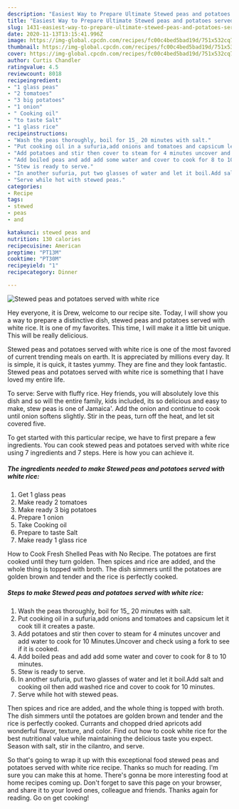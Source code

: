 ```yaml
---
description: "Easiest Way to Prepare Ultimate Stewed peas and potatoes served with white rice"
title: "Easiest Way to Prepare Ultimate Stewed peas and potatoes served with white rice"
slug: 1431-easiest-way-to-prepare-ultimate-stewed-peas-and-potatoes-served-with-white-rice
date: 2020-11-13T13:15:41.996Z
image: https://img-global.cpcdn.com/recipes/fc00c4bed5bad19d/751x532cq70/stewed-peas-and-potatoes-served-with-white-rice-recipe-main-photo.jpg
thumbnail: https://img-global.cpcdn.com/recipes/fc00c4bed5bad19d/751x532cq70/stewed-peas-and-potatoes-served-with-white-rice-recipe-main-photo.jpg
cover: https://img-global.cpcdn.com/recipes/fc00c4bed5bad19d/751x532cq70/stewed-peas-and-potatoes-served-with-white-rice-recipe-main-photo.jpg
author: Curtis Chandler
ratingvalue: 4.5
reviewcount: 8018
recipeingredient:
- "1 glass peas"
- "2 tomatoes"
- "3 big potatoes"
- "1 onion"
- " Cooking oil"
- "to taste Salt"
- "1 glass rice"
recipeinstructions:
- "Wash the peas thoroughly, boil for 15_ 20 minutes with salt."
- "Put cooking oil in a sufuria,add onions and tomatoes and capsicum let it cook till it creates a paste."
- "Add potatoes and stir then cover to steam for 4 minutes uncover and add water to cook for 10 Minutes.Uncover and check using a fork to see if it is cooked."
- "Add boiled peas and add add some water and cover to cook for 8 to 10 minutes."
- "Stew is ready to serve."
- "In another sufuria, put two glasses of water and let it boil.Add salt and cooking oil then add washed rice and cover to cook for 10 minutes."
- "Serve while hot with stewed peas."
categories:
- Recipe
tags:
- stewed
- peas
- and

katakunci: stewed peas and 
nutrition: 130 calories
recipecuisine: American
preptime: "PT13M"
cooktime: "PT30M"
recipeyield: "1"
recipecategory: Dinner

---
```



![Stewed peas and potatoes served with white rice](https://img-global.cpcdn.com/recipes/fc00c4bed5bad19d/751x532cq70/stewed-peas-and-potatoes-served-with-white-rice-recipe-main-photo.jpg)

Hey everyone, it is Drew, welcome to our recipe site. Today, I will show you a way to prepare a distinctive dish, stewed peas and potatoes served with white rice. It is one of my favorites. This time, I will make it a little bit unique. This will be really delicious.

Stewed peas and potatoes served with white rice is one of the most favored of current trending meals on earth. It is appreciated by millions every day. It is simple, it is quick, it tastes yummy. They are fine and they look fantastic. Stewed peas and potatoes served with white rice is something that I have loved my entire life.

To serve: Serve with fluffy rice. Hey friends, you will absolutely love this dish and so will the entire family, kids included, its so delicious and easy to make, stew peas is one of Jamaica&#39;. Add the onion and continue to cook until onion softens slightly. Stir in the peas, turn off the heat, and let sit covered five.


To get started with this particular recipe, we have to first prepare a few ingredients. You can cook stewed peas and potatoes served with white rice using 7 ingredients and 7 steps. Here is how you can achieve it.

<!--inarticleads1-->

##### The ingredients needed to make Stewed peas and potatoes served with white rice:

1. Get 1 glass peas
1. Make ready 2 tomatoes
1. Make ready 3 big potatoes
1. Prepare 1 onion
1. Take  Cooking oil
1. Prepare to taste Salt
1. Make ready 1 glass rice


How to Cook Fresh Shelled Peas with No Recipe. The potatoes are first cooked until they turn golden. Then spices and rice are added, and the whole thing is topped with broth. The dish simmers until the potatoes are golden brown and tender and the rice is perfectly cooked. 

<!--inarticleads2-->

##### Steps to make Stewed peas and potatoes served with white rice:

1. Wash the peas thoroughly, boil for 15_ 20 minutes with salt.
1. Put cooking oil in a sufuria,add onions and tomatoes and capsicum let it cook till it creates a paste.
1. Add potatoes and stir then cover to steam for 4 minutes uncover and add water to cook for 10 Minutes.Uncover and check using a fork to see if it is cooked.
1. Add boiled peas and add add some water and cover to cook for 8 to 10 minutes.
1. Stew is ready to serve.
1. In another sufuria, put two glasses of water and let it boil.Add salt and cooking oil then add washed rice and cover to cook for 10 minutes.
1. Serve while hot with stewed peas.


Then spices and rice are added, and the whole thing is topped with broth. The dish simmers until the potatoes are golden brown and tender and the rice is perfectly cooked. Currants and chopped dried apricots add wonderful flavor, texture, and color. Find out how to cook white rice for the best nutritional value while maintaining the delicious taste you expect. Season with salt, stir in the cilantro, and serve. 

So that's going to wrap it up with this exceptional food stewed peas and potatoes served with white rice recipe. Thanks so much for reading. I'm sure you can make this at home. There's gonna be more interesting food at home recipes coming up. Don't forget to save this page on your browser, and share it to your loved ones, colleague and friends. Thanks again for reading. Go on get cooking!
